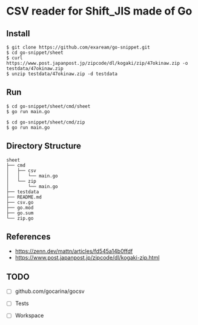# CSV reader for Shift_JIS made of Go

## Install
```shell
$ git clone https://github.com/exaream/go-snippet.git
$ cd go-snippet/sheet
$ curl https://www.post.japanpost.jp/zipcode/dl/kogaki/zip/47okinaw.zip -o testdata/47okinaw.zip
$ unzip testdata/47okinaw.zip -d testdata
```

## Run
```shell
$ cd go-snippet/sheet/cmd/sheet
$ go run main.go
```

```shell
$ cd go-snippet/sheet/cmd/zip
$ go run main.go
```

## Directory Structure

```
sheet
├── cmd
│   ├── csv
│   │   └── main.go
│   └── zip
│       └── main.go
├── testdata
├── README.md
├── csv.go
├── go.mod
├── go.sum
└── zip.go
```

## References
- https://zenn.dev/mattn/articles/fd545a14b0ffdf
- https://www.post.japanpost.jp/zipcode/dl/kogaki-zip.html

## TODO
- [ ] github.com/gocarina/gocsv
- [ ] Tests
- [ ] Workspace

